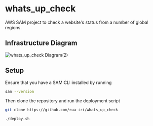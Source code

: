 # whats_up_check

AWS SAM project to check a website's status from a number of global regions.


## Infrastructure Diagram

![whats_up_check Diagram(2)](https://github.com/user-attachments/assets/d4e1ced2-df59-47db-8f4b-97e884ed0961)


## Setup

Ensure that you have a SAM CLI installed by running

```bash
sam --version
```

Then clone the repository and run the deployment script

```bash
git clone https://github.com/rua-iri/whats_up_check

./deploy.sh
```
